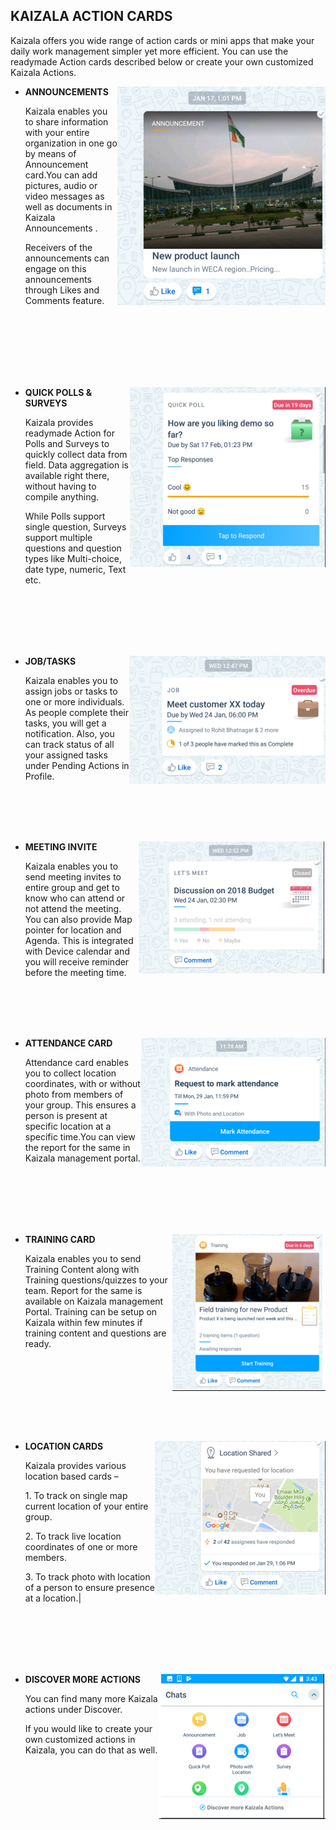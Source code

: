 ## KAIZALA ACTION CARDS
<p>Kaizala offers you wide range of action cards or mini apps that make your daily work management simpler yet more efficient. You can use the readymade Action cards described below or create your own customized Kaizala Actions. 

<ul><li><img align="right" src="Images/Actions1.png"><b>ANNOUNCEMENTS</b> <p>Kaizala enables you to share information with your entire organization in one go by means of Announcement card.You can add pictures, audio or video messages as well as documents in Kaizala Announcements .<p>Receivers of the announcements can engage on this announcements through Likes and Comments feature.</li></ul>
<br />
<br />
<br />
<br />
<br />
<br />
<ul><li><img align="right" src="Images/Actions2.png"><b>QUICK POLLS & SURVEYS</b><p>Kaizala provides readymade Action for Polls and Surveys to quickly collect data from field. Data aggregation is available right there, without having to compile anything.<p>While Polls support single question, Surveys support multiple questions and question types like Multi-choice, date type, numeric, Text etc. </li></ul>
<br />
<br />
<br />
<br />
<br />
<ul><li><img align="right" src="Images/Actions3.png"><b>JOB/TASKS </b><p>Kaizala enables you to assign jobs or tasks to one or more individuals. As people complete their tasks, you will get a notification. Also, you can track status of all your assigned tasks under Pending Actions in Profile.</li></ul>
<br />
<br />
<br />
<br />
<ul><li><img align="right" src="Images/ActionsMeeting.PNG"><b>MEETING INVITE </b><p>Kaizala enables you to send meeting invites to entire group and get to know who can attend or not attend the meeting. You can also provide Map pointer for location and Agenda. This is integrated with Device calendar and you will receive reminder before the meeting time.</li></ul>
<br />
<br />
<br />
<br />
<ul><li><img align="right" src="Images/ActionsAttendance.PNG"><b>ATTENDANCE CARD</b><p>Attendance card enables you to collect location coordinates, with or without photo from members of your group. This ensures a person is present at specific location at a specific time.You can view the report for the same in Kaizala management portal.</li></ul>
<br />
<br />
<br />
<br />
<br />
<ul><li><img align="right" src="Images/ActionsTraining.PNG"><b>TRAINING CARD</b><p>Kaizala enables you to send Training Content along with Training questions/quizzes to your team. Report for the same is available on Kaizala management Portal. Training can be setup on Kaizala within few minutes if training content and questions are ready.</li></ul>
<br />
<br />
<br />
<br />
<br />
<br />
<br />
<ul><li><img align="right" src="Images/ActionsLocation.PNG"><b>LOCATION CARDS</b><p>Kaizala provides various location based cards –<p>1.	To track on single map current location of your entire group.<p>2.	To track live location coordinates of one or more members.<p>3.	To track photo with location of a person to ensure presence at a location.|</li></ul>
<br />
<br />
<br />
<br />
<br />

<ul><li><img align="right" src="Images/ActionsDiscoverMore.PNG"><b>DISCOVER MORE ACTIONS</b><p>You can find many more Kaizala actions under Discover.<p>If you would like to create your own customized actions in Kaizala, you can do that as well. <Refer to this section for details on customizing and creating your own Action cards|</li></ul>



  
